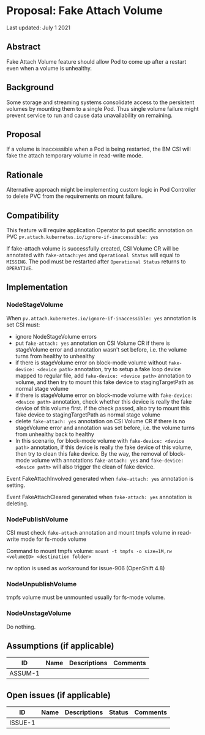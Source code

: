 # Proposal: Fake Attach Volume

Last updated: July 1 2021


## Abstract

Fake Attach Volume feature should allow Pod to come up after a restart even when a volume is unhealthy.

## Background

Some storage and streaming systems consolidate access to the persistent volumes by mounting them to a single Pod.
Thus single volume failure might prevent service to run and cause data unavailability on remaining.
 
## Proposal

If a volume is inaccessible when a Pod is being restarted, the BM CSI will fake the attach temporary volume in
read-write mode.

## Rationale

Alternative approach might be implementing custom logic in Pod Controller to delete PVC from the requirements on mount
failure.

## Compatibility

This feature will require application Operator to put specific annotation on PVC
`pv.attach.kubernetes.io/ignore-if-inaccessible: yes`

If fake-attach volume is successfully created, CSI Volume CR will be annotated with `fake-attach:yes` and `Operational Status` will equal to `MISSING`. The pod must be restarted after `Operational Status` returns to `OPERATIVE`.


## Implementation

### NodeStageVolume
When `pv.attach.kubernetes.io/ignore-if-inaccessible: yes` annotation is set CSI must:
- ignore NodeStageVolume errors
- put `fake-attach: yes` annotation on CSI Volume CR if there is stageVolume error and annotation wasn't set before, i.e. the volume turns from healthy to unhealthy
- if there is stageVolume error on block-mode volume without `fake-device: <device path>` annotation, try to setup a fake loop device mapped to regular file, add `fake-device: <device path>` annotation to volume, and then try to mount this fake device to stagingTargetPath as normal stage volume
- if there is stageVolume error on block-mode volume with `fake-device: <device path>` annotation, check whether this device is really the fake device of this volume first. if the check passed, also try to mount this fake device to stagingTargetPath as normal stage volume
- delete `fake-attach: yes` annotation on CSI Volume CR if there is no stageVolume error and annotation was set before, i.e. the volume turns from unhealthy back to healthy
- In this scenario, for block-mode volume with `fake-device: <device path>` annotation, if this device is really the fake device of this volume, then try to clean this fake device. By the way, the removal of block-mode volume with annotations `fake-attach: yes` and `fake-device: <device path>` will also trigger the clean of fake device.

Event FakeAttachInvolved generated when `fake-attach: yes` annotation is setting.

Event FakeAttachCleared generated when `fake-attach: yes` annotation is deleting.

### NodePublishVolume 
CSI must check `fake-attach` annotation and mount tmpfs volume in read-write mode for fs-mode volume

Command to mount tmpfs volume: `mount -t tmpfs -o size=1M,rw <volumeID> <destination folder>`

rw option is used as workaround for issue-906 (OpenShift 4.8)

### NodeUnpublishVolume 
tmpfs volume must be unmounted usually for fs-mode volume.

### NodeUnstageVolume 
Do nothing.


## Assumptions (if applicable)

ID | Name | Descriptions | Comments
---| -----| -------------| --------
ASSUM-1 |   |   |


## Open issues (if applicable)

ID | Name | Descriptions | Status | Comments
---| -----| -------------| ------ | --------
ISSUE-1 |   |   |   |   
